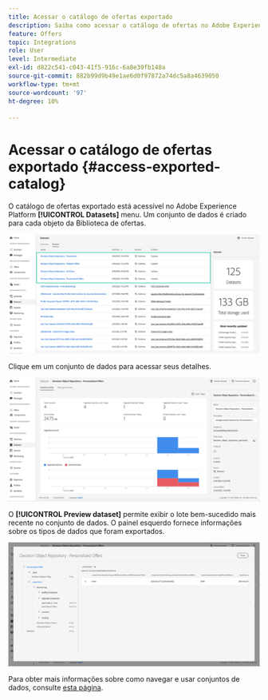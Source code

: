 ```yaml
---
title: Acessar o catálogo de ofertas exportado
description: Saiba como acessar o catálogo de ofertas no Adobe Experience Platform depois de exportá-lo
feature: Offers
topic: Integrations
role: User
level: Intermediate
exl-id: d822c541-c043-41f5-916c-6a8e39fb148a
source-git-commit: 882b99d9b49e1ae6d0f97872a74dc5a8a4639050
workflow-type: tm+mt
source-wordcount: '97'
ht-degree: 10%

---
```


# Acessar o catálogo de ofertas exportado {#access-exported-catalog}

O catálogo de ofertas exportado está acessível no Adobe Experience Platform **[!UICONTROL Datasets]** menu. Um conjunto de dados é criado para cada objeto da Biblioteca de ofertas.

![](../assets/datasets-list.png)

Clique em um conjunto de dados para acessar seus detalhes.

![](../assets/dataset-activity.png)

O **[!UICONTROL Preview dataset]** permite exibir o lote bem-sucedido mais recente no conjunto de dados. O painel esquerdo fornece informações sobre os tipos de dados que foram exportados.

![](../assets/dataset-preview.png)

Para obter mais informações sobre como navegar e usar conjuntos de dados, consulte [esta página](../../start/get-started-datasets.md).
